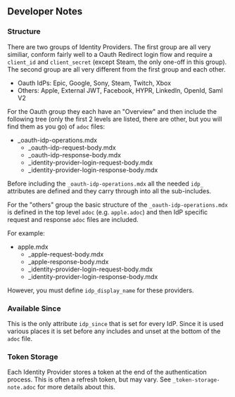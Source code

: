 ## Developer Notes

### Structure

There are two groups of Identity Providers.  The first group are all very similiar, conform fairly well to a Oauth Redirect login flow and require a `client_id` and `client_secret` (except Steam, the only one-off in this group).  The second group are all very different from the first group and each other.

- Oauth IdPs: Epic, Google, Sony, Steam, Twitch, Xbox
- Others: Apple, External JWT, Facebook, HYPR, LinkedIn, OpenId, Saml V2

For the Oauth group they each have an "Overview" and then include the following tree (only the first 2 levels are listed, there are other, but you will find them as you go) of `adoc` files:

- _oauth-idp-operations.mdx
  - _oauth-idp-request-body.mdx
  - _oauth-idp-response-body.mdx
  - _identity-provider-login-request-body.mdx
  - _identity-provider-login-response-body.mdx
    
Before including the `_oauth-idp-operations.mdx` all the needed `idp_` attributes are defined and they carry through into all the sub-includes.

For the "others" group the basic structure of the `_oauth-idp-operations.mdx` is defined in the top level `adoc` (e.g. `apple.adoc`) and then IdP specific request and response `adoc` files are included.

For example:
- apple.mdx
  - _apple-request-body.mdx
  - _apple-response-body.mdx
  - _identity-provider-login-request-body.mdx
  - _identity-provider-login-response-body.mdx

However, you must define `idp_display_name` for these providers.
    
### Available Since

This is the only attribute `idp_since` that is set for every IdP.  Since it is used various places it is set before any includes and unset at the bottom of the `adoc` file.

### Token Storage

Each Identity Provider stores a token at the end of the authentication process. This is often a refresh token, but may vary. See `_token-storage-note.adoc` for more details about this.
